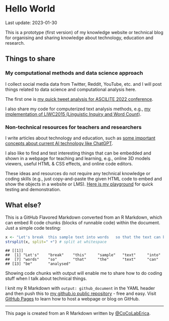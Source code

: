 Hello World
================
Last update: 2023-01-30

This is a prototype (first version) of my knowledge website or technical
blog for organising and sharing knowledge about technology, education
and research.

## Things to share

### My computational methods and data science approach

I collect social media data from Twitter, Reddit, YouTube, etc. and I
will post things related to data science and computational analysis
here.

The first one is
<a href="https://cocolaberica.github.io/ascilite22.html"
target="_blank">my quick tweet analysis for ASCILITE 2022 conference</a>.

I also share my code for computerized text analysis methods, e.g.,
<a href="https://github.com/CoCoLabErica/LIWC2015" target="_blank">my
implementation of LIWC2015 (Linguistic Inquiry and Word Count)</a>.

### Non-technical resources for teachers and researchers

I write articles about technology and education, such as <a
href="https://educational-innovation.sydney.edu.au/teaching@sydney/what-teachers-and-students-should-know-about-ai-in-2023/"
target="_blank">some important concepts about current AI technology like
ChatGPT</a>.

I also like to find and test interesting things that can be embedded and
shown in a webpage for teaching and learning, e.g., online 3D models
viewers, useful HTML & CSS effects, and online code editors.

These ideas and resources do not require any technical knowledge or
coding skills (e.g., just copy-and-paste the given HTML code to embed
and show the objects in a website or LMS).
<a href="https://sites.google.com/view/cocolaberica"
target="_blank">Here is my playground</a> for quick testing and
demonstration.

## What else?

This is a GitHub Flavored Markdown converted from an R Markdown, which
can embed R code chunks (blocks of runnable code) within the document.
Just a simple code testing:

``` r
x <- "Let's break  this sample text into words   so that the text can be analysed"
strsplit(x, split=" +") # split at whitespace
```

    ## [[1]]
    ##  [1] "Let's"    "break"    "this"     "sample"   "text"     "into"    
    ##  [7] "words"    "so"       "that"     "the"      "text"     "can"     
    ## [13] "be"       "analysed"

Showing code chunks with output will enable me to share how to do coding
stuff when I talk about technical things.

I knit my R Markdown with `output: github_document` in the YAML header
and then push this to
<a href="https://github.com/CoCoLabErica/cocolaberica.github.io"
target="_blank">my github.io public repository</a> - free and easy.
Visit
<a href="https://pages.github.com/" target="_blank">GitHub Pages</a> to
learn how to host a webpage or blog on GitHub.

------------------------------------------------------------------------

This page is created from an R Markdown written by
[@CoCoLabErica](https://www.youtube.com/@CoCoLabErica/about).
